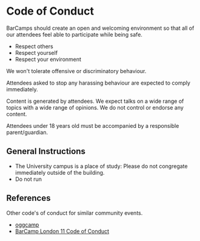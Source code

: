 Code of Conduct
===============

BarCamps should create an open and welcoming environment so that all of our attendees feel able to participate while being safe.

* Respect others
* Respect yourself
* Respect your environment

We won't tolerate offensive or discriminatory behaviour.

Attendees asked to stop any harassing behaviour are expected to comply immediately.

Content is generated by attendees.
We expect talks on a wide range of topics with a wide range of opinions. We do not control or endorse any content.

Attendees under 18 years old must be accompanied by a responsible parent/guardian.


General Instructions
--------------------

* The University campus is a place of study: Please do not congregate immediately outside of the building.
* Do not run


References
----------

Other code's of conduct for similar community events.

* [oggcamp](https://oggcamp.org/code-of-conduct/)
* [BarCamp London 11 Code of Conduct](https://eleven.barcamplondon.org/conduct)
